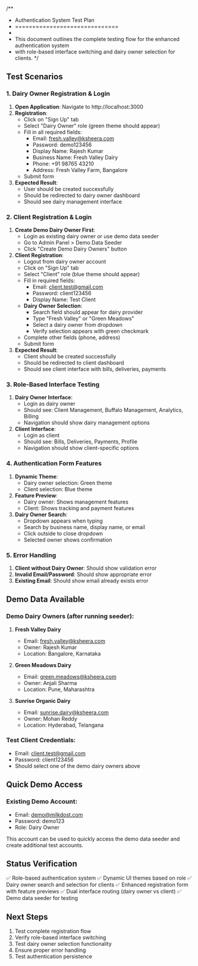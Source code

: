 /**
 * Authentication System Test Plan
 * ==============================
 * 
 * This document outlines the complete testing flow for the enhanced authentication system
 * with role-based interface switching and dairy owner selection for clients.
 */

## Test Scenarios

### 1. Dairy Owner Registration & Login
1. **Open Application**: Navigate to http://localhost:3000
2. **Registration**: 
   - Click on "Sign Up" tab
   - Select "Dairy Owner" role (green theme should appear)
   - Fill in all required fields:
     - Email: fresh.valley@ksheera.com
     - Password: demo123456
     - Display Name: Rajesh Kumar
     - Business Name: Fresh Valley Dairy
     - Phone: +91 98765 43210
     - Address: Fresh Valley Farm, Bangalore
   - Submit form
3. **Expected Result**: 
   - User should be created successfully
   - Should be redirected to dairy owner dashboard
   - Should see dairy management interface

### 2. Client Registration & Login
1. **Create Demo Dairy Owner First**:
   - Login as existing dairy owner or use demo data seeder
   - Go to Admin Panel > Demo Data Seeder
   - Click "Create Demo Dairy Owners" button
2. **Client Registration**:
   - Logout from dairy owner account
   - Click on "Sign Up" tab
   - Select "Client" role (blue theme should appear)
   - Fill in required fields:
     - Email: client.test@gmail.com
     - Password: client123456
     - Display Name: Test Client
   - **Dairy Owner Selection**:
     - Search field should appear for dairy provider
     - Type "Fresh Valley" or "Green Meadows"
     - Select a dairy owner from dropdown
     - Verify selection appears with green checkmark
   - Complete other fields (phone, address)
   - Submit form
3. **Expected Result**:
   - Client should be created successfully
   - Should be redirected to client dashboard
   - Should see client interface with bills, deliveries, payments

### 3. Role-Based Interface Testing
1. **Dairy Owner Interface**:
   - Login as dairy owner
   - Should see: Client Management, Buffalo Management, Analytics, Billing
   - Navigation should show dairy management options
2. **Client Interface**:
   - Login as client
   - Should see: Bills, Deliveries, Payments, Profile
   - Navigation should show client-specific options

### 4. Authentication Form Features
1. **Dynamic Theme**: 
   - Dairy owner selection: Green theme
   - Client selection: Blue theme
2. **Feature Preview**:
   - Dairy owner: Shows management features
   - Client: Shows tracking and payment features
3. **Dairy Owner Search**:
   - Dropdown appears when typing
   - Search by business name, display name, or email
   - Click outside to close dropdown
   - Selected owner shows confirmation

### 5. Error Handling
1. **Client without Dairy Owner**: Should show validation error
2. **Invalid Email/Password**: Should show appropriate error
3. **Existing Email**: Should show email already exists error

## Demo Data Available

### Demo Dairy Owners (after running seeder):
1. **Fresh Valley Dairy**
   - Email: fresh.valley@ksheera.com
   - Owner: Rajesh Kumar
   - Location: Bangalore, Karnataka

2. **Green Meadows Dairy**
   - Email: green.meadows@ksheera.com
   - Owner: Anjali Sharma
   - Location: Pune, Maharashtra

3. **Sunrise Organic Dairy**
   - Email: sunrise.dairy@ksheera.com
   - Owner: Mohan Reddy
   - Location: Hyderabad, Telangana

### Test Client Credentials:
- Email: client.test@gmail.com
- Password: client123456
- Should select one of the demo dairy owners above

## Quick Demo Access

### Existing Demo Account:
- Email: demo@milkdost.com
- Password: demo123
- Role: Dairy Owner

This account can be used to quickly access the demo data seeder and create additional test accounts.

## Status Verification

✅ Role-based authentication system
✅ Dynamic UI themes based on role
✅ Dairy owner search and selection for clients
✅ Enhanced registration form with feature previews
✅ Dual interface routing (dairy owner vs client)
✅ Demo data seeder for testing

## Next Steps

1. Test complete registration flow
2. Verify role-based interface switching
3. Test dairy owner selection functionality
4. Ensure proper error handling
5. Test authentication persistence